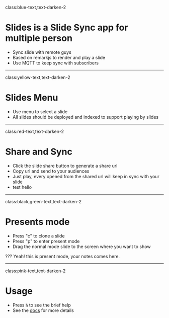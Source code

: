 class:blue-text,text-darken-2

# Slides is a Slide Sync app for multiple person

* Sync slide with remote guys
* Based on remarkjs to render and play a slide
* Use MQTT to keep sync with subscribers

---

class:yellow-text,text-darken-2

# Slides Menu

* Use menu to select a slide
* All slides should be deployed and indexed to support playing by slides

---

class:red-text,text-darken-2

# Share and Sync

* Click the slide share button to generate a share url
* Copy url and send to your audiences
* Just play, every opened from the shared url will keep in sync with your slide
* test hello

---

class:black,green-text,text-darken-2

# Presents mode

* Press "c" to clone a slide
* Press "p" to enter present mode
* Drag the normal mode slide to the screen where you want to show

???
Yeah! this is present mode, your notes comes here.

---

class:pink-text,text-darken-2

# Usage

* Press `h` to see the brief help
* See the [docs](https://github.com/gnab/remark/wiki) for more details
